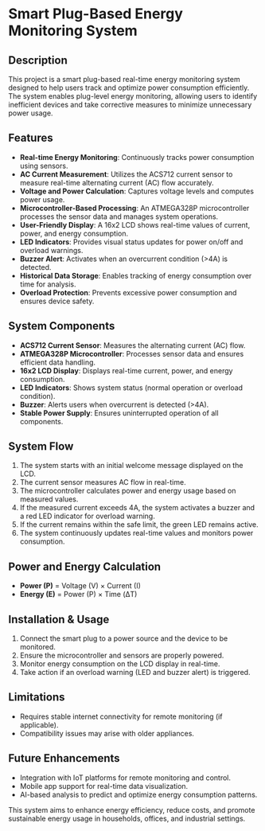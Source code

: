 # Smart Plug-Based Energy Monitoring System

## Description
This project is a smart plug-based real-time energy monitoring system designed to help users track and optimize power consumption efficiently. The system enables plug-level energy monitoring, allowing users to identify inefficient devices and take corrective measures to minimize unnecessary power usage. 

## Features
- **Real-time Energy Monitoring**: Continuously tracks power consumption using sensors.
- **AC Current Measurement**: Utilizes the ACS712 current sensor to measure real-time alternating current (AC) flow accurately.
- **Voltage and Power Calculation**: Captures voltage levels and computes power usage.
- **Microcontroller-Based Processing**: An ATMEGA328P microcontroller processes the sensor data and manages system operations.
- **User-Friendly Display**: A 16x2 LCD shows real-time values of current, power, and energy consumption.
- **LED Indicators**: Provides visual status updates for power on/off and overload warnings.
- **Buzzer Alert**: Activates when an overcurrent condition (>4A) is detected.
- **Historical Data Storage**: Enables tracking of energy consumption over time for analysis.
- **Overload Protection**: Prevents excessive power consumption and ensures device safety.

## System Components
- **ACS712 Current Sensor**: Measures the alternating current (AC) flow.
- **ATMEGA328P Microcontroller**: Processes sensor data and ensures efficient data handling.
- **16x2 LCD Display**: Displays real-time current, power, and energy consumption.
- **LED Indicators**: Shows system status (normal operation or overload condition).
- **Buzzer**: Alerts users when overcurrent is detected (>4A).
- **Stable Power Supply**: Ensures uninterrupted operation of all components.

## System Flow
1. The system starts with an initial welcome message displayed on the LCD.
2. The current sensor measures AC flow in real-time.
3. The microcontroller calculates power and energy usage based on measured values.
4. If the measured current exceeds 4A, the system activates a buzzer and a red LED indicator for overload warning.
5. If the current remains within the safe limit, the green LED remains active.
6. The system continuously updates real-time values and monitors power consumption.

## Power and Energy Calculation
- **Power (P)** = Voltage (V) × Current (I)
- **Energy (E)** = Power (P) × Time (ΔT)

## Installation & Usage
1. Connect the smart plug to a power source and the device to be monitored.
2. Ensure the microcontroller and sensors are properly powered.
3. Monitor energy consumption on the LCD display in real-time.
4. Take action if an overload warning (LED and buzzer alert) is triggered.

## Limitations
- Requires stable internet connectivity for remote monitoring (if applicable).
- Compatibility issues may arise with older appliances.

## Future Enhancements
- Integration with IoT platforms for remote monitoring and control.
- Mobile app support for real-time data visualization.
- AI-based analysis to predict and optimize energy consumption patterns.

This system aims to enhance energy efficiency, reduce costs, and promote sustainable energy usage in households, offices, and industrial settings.
